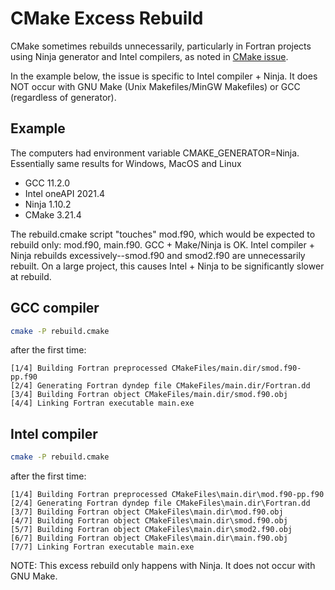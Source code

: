 # CMake Excess Rebuild

CMake sometimes rebuilds unnecessarily, particularly in Fortran projects using Ninja generator and Intel compilers, as noted in [CMake issue](https://gitlab.kitware.com/cmake/cmake/-/issues/22922).

In the example below, the issue is specific to Intel compiler + Ninja.
It does NOT occur with GNU Make (Unix Makefiles/MinGW Makefiles) or GCC (regardless of generator).

## Example

The computers had environment variable CMAKE_GENERATOR=Ninja.
Essentially same results for Windows, MacOS and Linux

* GCC 11.2.0
* Intel oneAPI 2021.4
* Ninja 1.10.2
* CMake 3.21.4

The rebuild.cmake script "touches" mod.f90, which would be expected to rebuild only: mod.f90, main.f90. GCC + Make/Ninja is OK.
Intel compiler + Ninja rebuilds excessively--smod.f90 and smod2.f90 are unnecessarily rebuilt.
On a large project, this causes Intel + Ninja to be significantly slower at rebuild.

## GCC compiler

```sh
cmake -P rebuild.cmake
```

after the first time:

```
[1/4] Building Fortran preprocessed CMakeFiles/main.dir/smod.f90-pp.f90
[2/4] Generating Fortran dyndep file CMakeFiles/main.dir/Fortran.dd
[3/4] Building Fortran object CMakeFiles/main.dir/smod.f90.obj
[4/4] Linking Fortran executable main.exe
```

## Intel compiler

```sh
cmake -P rebuild.cmake
```

after the first time:

```
[1/4] Building Fortran preprocessed CMakeFiles\main.dir\mod.f90-pp.f90
[2/4] Generating Fortran dyndep file CMakeFiles\main.dir\Fortran.dd
[3/7] Building Fortran object CMakeFiles\main.dir\mod.f90.obj
[4/7] Building Fortran object CMakeFiles\main.dir\smod.f90.obj
[5/7] Building Fortran object CMakeFiles\main.dir\smod2.f90.obj
[6/7] Building Fortran object CMakeFiles\main.dir\main.f90.obj
[7/7] Linking Fortran executable main.exe
```

NOTE: This excess rebuild only happens with Ninja.
It does not occur with GNU Make.
